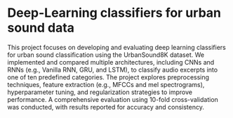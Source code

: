 # Deep-Learning classifiers for urban sound data

This project focuses on developing and evaluating deep learning classifiers for urban sound classification using the UrbanSound8K dataset. We implemented and compared multiple architectures, including CNNs and RNNs (e.g., Vanilla RNN, GRU, and LSTM), to classify audio excerpts into one of ten predefined categories. The project explores preprocessing techniques, feature extraction (e.g., MFCCs and mel spectrograms), hyperparameter tuning, and regularization strategies to improve performance. A comprehensive evaluation using 10-fold cross-validation was conducted, with results reported for accuracy and consistency.
